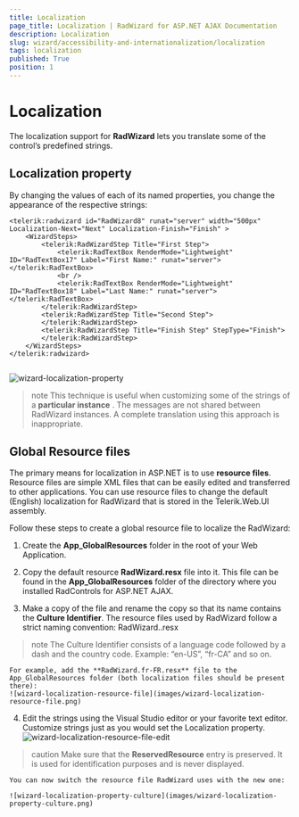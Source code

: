 ```yaml
---
title: Localization
page_title: Localization | RadWizard for ASP.NET AJAX Documentation
description: Localization
slug: wizard/accessibility-and-internationalization/localization
tags: localization
published: True
position: 1
---
```


# Localization



The localization support for **RadWizard** lets you translate some of the control’s predefined strings.

## Localization property

By changing the values of each of its named properties, you change the appearance of the respective strings:

````ASPNET
<telerik:radwizard id="RadWizard8" runat="server" width="500px" Localization-Next="Next" Localization-Finish="Finish" >
	<WizardSteps>
		<telerik:RadWizardStep Title="First Step">
			<telerik:RadTextBox RenderMode="Lightweight" ID="RadTextBox17" Label="First Name:" runat="server"></telerik:RadTextBox>
			<br />
			<telerik:RadTextBox RenderMode="Lightweight" ID="RadTextBox18" Label="Last Name:" runat="server"></telerik:RadTextBox>
		</telerik:RadWizardStep>
		<telerik:RadWizardStep Title="Second Step">
		</telerik:RadWizardStep>
		<telerik:RadWizardStep Title="Finish Step" StepType="Finish">
		</telerik:RadWizardStep>
	</WizardSteps>
</telerik:radwizard>
	            
````



![wizard-localization-property](images/wizard-localization-property.png)

>note This technique is useful when customizing some of the strings of a **particular instance** . The messages are not shared between RadWizard instances. A complete translation using this approach is inappropriate.
>


## Global Resource files

The primary means for localization in ASP.NET is to use **resource files**. Resource files are simple XML files that can be easily edited and transferred to other applications. You can use resource files to change the default (English) localization for RadWizard that is stored in the Telerik.Web.UI assembly.

Follow these steps to create a global resource file to localize the RadWizard:

1. Create the **App_GlobalResources** folder in the root of your Web Application.

2. Copy the default resource **RadWizard.resx** file into it. This file can be found in the **App_GlobalResources** folder of the directory where you installed RadControls for ASP.NET AJAX.

3. Make a copy of the file and rename the copy so that its name contains the **Culture Identifier**. The resource files used by RadWizard follow a strict naming convention: RadWizard.<Culture Identifier>.resx
>note The Culture Identifier consists of a language code followed by a dash and the country code. Example: “en-US”, “fr-CA” and so on.
>

	For example, add the **RadWizard.fr-FR.resx** file to the App_GlobalResources folder (both localization files should be present there):
	![wizard-localization-resource-file](images/wizard-localization-resource-file.png)
4. Edit the strings using the Visual Studio editor or your favorite text editor. Customize strings just as you would set the Localization property.
	![wizard-localization-resource-file-edit](images/wizard-localization-resource-file-edit.png)
>caution Make sure that the **ReservedResource** entry is preserved. It is used for identification purposes and is never displayed.
>

	You can now switch the resource file RadWizard uses with the new one:
	
	![wizard-localization-property-culture](images/wizard-localization-property-culture.png)
